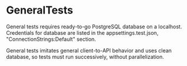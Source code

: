﻿# GeneralTests

General tests requires ready-to-go PostgreSQL database on a localhost.
Credentials for database are listed in the appsettings.test.json, "ConnectionStrings:Default" section.

General tests imitates general client-to-API behavior and uses clean database, so tests must run successively, without parallelization.
